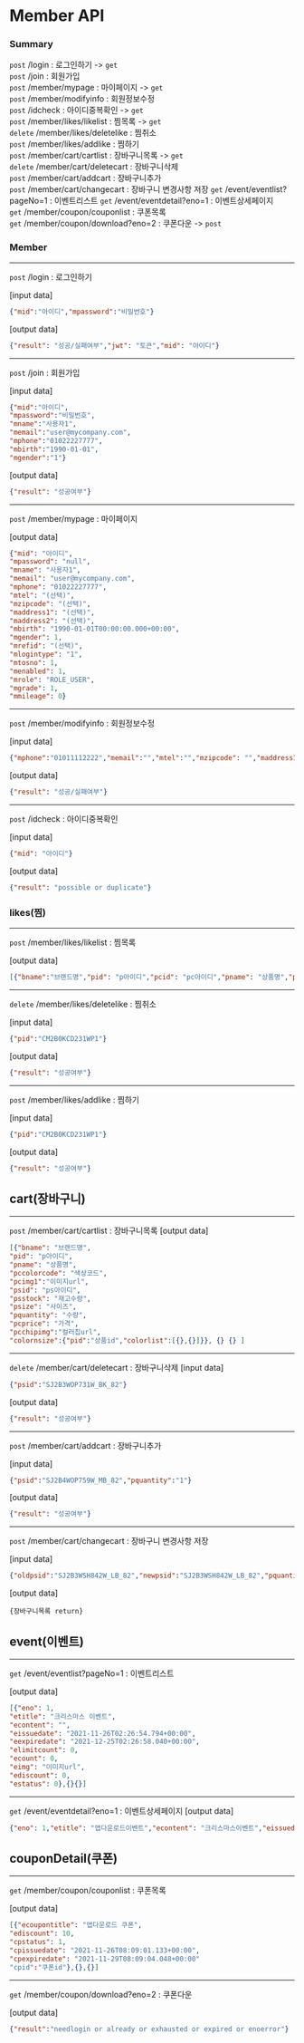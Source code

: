 # Member API

### Summary
`post`  /login : 로그인하기 -> `get`  
`post`  /join : 회원가입  
`post`  /member/mypage : 마이페이지 -> `get`  
`post`  /member/modifyinfo : 회원정보수정  
`post`  /idcheck : 아이디중복확인 -> `get`  
`post`  /member/likes/likelist : 찜목록  -> `get`  
`delete` /member/likes/deletelike : 찜취소  
`post` /member/likes/addlike : 찜하기  
`post` /member/cart/cartlist : 장바구니목록 -> `get`  
`delete` /member/cart/deletecart : 장바구니삭제  
`post` /member/cart/addcart : 장바구니추가  
`post` /member/cart/changecart : 장바구니 변경사항 저장 
`get` /event/eventlist?pageNo=1 : 이벤트리스트 
`get` /event/eventdetail?eno=1 : 이벤트상세페이지  
`get` /member/coupon/couponlist : 쿠폰목록  
`get` /member/coupon/download?eno=2 : 쿠폰다운 -> `post`  

### Member
------------------
 `post`  /login : 로그인하기 
 
 [input data]
 ```json
 {"mid":"아이디","mpassword":"비밀번호"}
 ```
 [output data]
 ```json
 {"result": "성공/실패여부","jwt": "토큰","mid": "아이디"}
 ```
------------------
`post`  /join : 회원가입

[input data]
```json
{"mid":"아이디",
"mpassword":"비밀번호",
"mname":"사용자1",
"memail":"user@mycompany.com",
"mphone":"01022227777",
"mbirth":"1990-01-01",
"mgender":"1"}
```
[output data]
```json
{"result": "성공여부"}
```
------------------
`post`  /member/mypage : 마이페이지

[output data]
```json
{"mid": "아이디",
"mpassword": "null",
"mname": "사용자1",
"memail": "user@mycompany.com",
"mphone": "01022227777",
"mtel": "(선택)",
"mzipcode": "(선택)",
"maddress1": "(선택)",
"maddress2": "(선택)",
"mbirth": "1990-01-01T00:00:00.000+00:00",
"mgender": 1,
"mrefid": "(선택)",
"mlogintype": "1",
"mtosno": 1,
"menabled": 1,
"mrole": "ROLE_USER",
"mgrade": 1,
"mmileage": 0}
```
------------------
`post`  /member/modifyinfo : 회원정보수정

[input data]
```json
{"mphone":"01011112222","memail":"","mtel":"","mzipcode": "","maddress1": "", "maddress2" : ""} 
```
[output data]
```json
{"result": "성공/실패여부"}
```
------------------
`post`  /idcheck : 아이디중복확인

[input data]
```json
{"mid": "아이디"}
```
[output data]
```json
{"result": "possible or duplicate"}
```

### likes(찜)
------------------
`post`  /member/likes/likelist : 찜목록  

[output data]
```json
[{"bname":"브랜드명","pid": "p아이디","pcid": "pc아이디","pname": "상품명","pstatus": "상태","pcprice": "가격","pcimg1": "상품이미지url"},{},{},{}]
```

------------------
`delete` /member/likes/deletelike : 찜취소

[input data]
```json
{"pid":"CM2B0KCD231WP1"}
```
[output data]
```json
{"result": "성공여부"}
```
------------------
`post` /member/likes/addlike : 찜하기

[input data]
```json
{"pid":"CM2B0KCD231WP1"}
```
[output data]
```json
{"result": "성공여부"}
```

## cart(장바구니)

------------------
`post` /member/cart/cartlist : 장바구니목록
[output data]
```json
[{"bname": "브랜드명",
"pid": "p아이디",
"pname": "상품명",
"pccolorcode": "색상코드",
"pcimg1":"이미지url",
"psid": "ps아이디",
"psstock": "재고수량",
"psize": "사이즈",
"pquantity": "수량",
"pcprice": "가격",
"pcchipimg":"컬러칩url",
"colornsize":{"pid":"상품id","colorlist":[{},{}]}}, {} {} ]
```
------------------
`delete` /member/cart/deletecart : 장바구니삭제 
[input data]
```json
{"psid":"SJ2B3WOP731W_BK_82"}
```
[output data]
```json
{"result": "성공여부"}
```
------------------
`post` /member/cart/addcart : 장바구니추가

[input data]
```json
{"psid":"SJ2B4WOP759W_MB_82","pquantity":"1"}
```
[output data]
```json
{"result": "성공여부"}
```
------------------

`post` /member/cart/changecart : 장바구니 변경사항 저장 

[input data]
```json
{"oldpsid":"SJ2B3WSH842W_LB_82","newpsid":"SJ2B3WSH842W_LB_82","pquantity":"2"}
```
[output data]
```
{장바구니목록 return}
```

## event(이벤트)
------------------
`get` /event/eventlist?pageNo=1 : 이벤트리스트

[output data]
```json
[{"eno": 1,
"etitle": "크리스마스 이벤트",
"econtent": "",
"eissuedate": "2021-11-26T02:26:54.794+00:00",
"eexpiredate": "2021-12-25T02:26:58.040+00:00",
"elimitcount": 0,
"ecount": 0,
"eimg": "이미지url",
"ediscount": 0,
"estatus": 0},{}{}]
```
------------------
`get` /event/eventdetail?eno=1 : 이벤트상세페이지 
[output data]
```json
{"eno": 1,"etitle": "앱다운로드이벤트","econtent": "크리스마스이벤트","eissuedate": "2021-11-10T06:04:41.780+00:00","eexpiredate": "2021-12-25T06:04:44.366+00:00","elimitcount": 0,"ecount": 0,"eimg": null,"ediscount": 0,"estatus": 0,"edetailimg": "http://cdn.thehandsome.com/pc/event/detail/image/handsome_202111/event_black_friday_211117_pc_img_01_02_1.jpg"}
```

## couponDetail(쿠폰)

------------------
`get` /member/coupon/couponlist : 쿠폰목록

[output data]
```json
[{"ecoupontitle": "앱다운로드 쿠폰",
"ediscount": 10,
"cpstatus": 1,
"cpissuedate": "2021-11-26T08:09:01.133+00:00",
"cpexpiredate": "2021-11-29T08:09:04.048+00:00"
"cpid":"쿠폰id"},{},{}]
```
------------------
`get` /member/coupon/download?eno=2 : 쿠폰다운

[output data]
```json
{"result":"needlogin or already or exhausted or expired or enoerror"}
```
